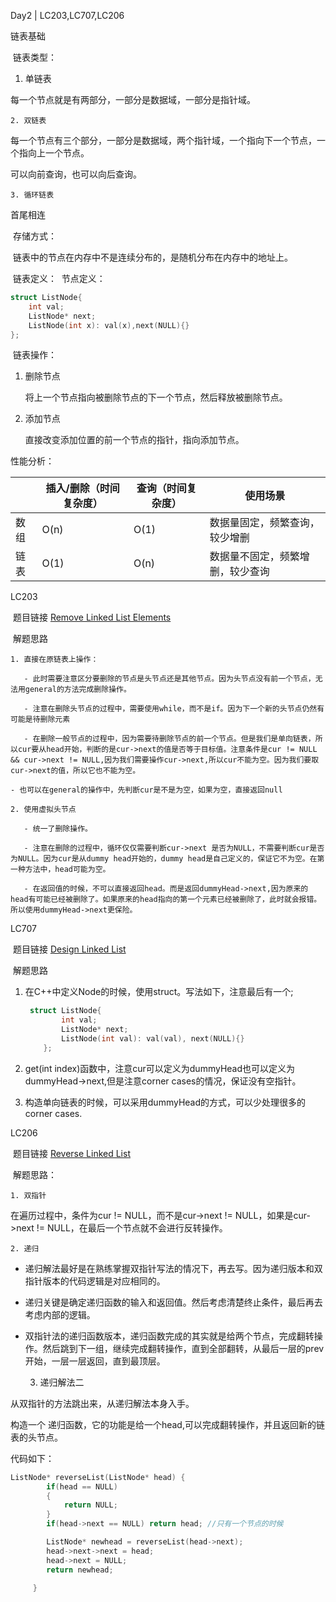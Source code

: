 Day2 | LC203,LC707,LC206

链表基础

​	链表类型：

1. 单链表

 每一个节点就是有两部分，一部分是数据域，一部分是指针域。

	2. 双链表

 每一个节点有三个部分，一部分是数据域，两个指针域，一个指向下一个节点，一个指向上一个节点。

 可以向前查询，也可以向后查询。

	3. 循环链表

 首尾相连


 	

​	存储方式：

​		链表中的节点在内存中不是连续分布的，是随机分布在内存中的地址上。	

​	链表定义：
​		节点定义：			

```c++
struct ListNode{
    int val;
    ListNode* next;
    ListNode(int x): val(x),next(NULL){}
};
```

​	  链表操作：

  1. 删除节点

     将上一个节点指向被删除节点的下一个节点，然后释放被删除节点。

  2. 添加节点

     直接改变添加位置的前一个节点的指针，指向添加节点。

性能分析：
	

|      | 插入/删除（时间复杂度） | 查询（时间复杂度） | 使用场景                         |
| ---- | ----------------------- | ------------------ | -------------------------------- |
| 数组 | O(n)                    | O(1)               | 数据量固定，频繁查询，较少增删   |
| 链表 | O(1)                    | O(n)               | 数据量不固定，频繁增删，较少查询 |





LC203

​	题目链接 [Remove Linked List Elements](https://leetcode.com/problems/remove-linked-list-elements/)

​	解题思路 

	1. 直接在原链表上操作：

       - 此时需要注意区分要删除的节点是头节点还是其他节点。因为头节点没有前一个节点，无法用general的方法完成删除操作。

       - 注意在删除头节点的过程中，需要使用while，而不是if。因为下一个新的头节点仍然有可能是待删除元素

       - 在删除一般节点的过程中，因为需要待删除节点的前一个节点。但是我们是单向链表，所以cur要从head开始，判断的是cur->next的值是否等于目标值。注意条件是cur != NULL && cur->next != NULL,因为我们需要操作cur->next,所以cur不能为空。因为我们要取cur->next的值，所以它也不能为空。

    - 也可以在general的操作中，先判断cur是不是为空，如果为空，直接返回null

	2. 使用虚拟头节点

       - 统一了删除操作。

       - 注意在删除的过程中，循环仅仅需要判断cur->next 是否为NULL，不需要判断cur是否为NULL。因为cur是从dummy head开始的，dummy head是自己定义的，保证它不为空。在第一种方法中，head可能为空。

       - 在返回值的时候，不可以直接返回head。而是返回dummyHead->next,因为原来的head有可能已经被删除了。如果原来的head指向的第一个元素已经被删除了，此时就会报错。所以使用dummyHead->next更保险。



LC707

​	题目链接 [Design Linked List](https://leetcode.com/problems/design-linked-list/)

​	解题思路 

  1. 在C++中定义Node的时候，使用struct。写法如下，注意最后有一个;

     ```c++
      struct ListNode{
             int val;
             ListNode* next;
             ListNode(int val): val(val), next(NULL){}
         };
     ```

  2. get(int index)函数中，注意cur可以定义为dummyHead也可以定义为dummyHead->next,但是注意corner cases的情况，保证没有空指针。

  3. 构造单向链表的时候，可以采用dummyHead的方式，可以少处理很多的corner cases.





LC206

​	题目链接 [Reverse Linked List](https://leetcode.com/problems/reverse-linked-list/)

​	解题思路：

	1. 双指针

  在遍历过程中，条件为cur != NULL，而不是cur->next != NULL，如果是cur->next != NULL，在最后一个节点就不会进行反转操作。

	2. 递归

-  递归解法最好是在熟练掌握双指针写法的情况下，再去写。因为递归版本和双指针版本的代码逻辑是对应相同的。

-  递归关键是确定递归函数的输入和返回值。然后考虑清楚终止条件，最后再去考虑内部的逻辑。

-  双指针法的递归函数版本，递归函数完成的其实就是给两个节点，完成翻转操作。然后跳到下一组，继续完成翻转操作，直到全部翻转，从最后一层的prev开始，一层一层返回，直到最顶层。


	3. 递归解法二

 从双指针的方法跳出来，从递归解法本身入手。

 构造一个 递归函数，它的功能是给一个head,可以完成翻转操作，并且返回新的链表的头节点。

 代码如下：

 ```C++
 ListNode* reverseList(ListNode* head) {
         if(head == NULL)
         {
             return NULL;
         }
         if(head->next == NULL) return head; //只有一个节点的时候
 
         ListNode* newhead = reverseList(head->next);
         head->next->next = head;
         head->next = NULL;
         return newhead;
          
      }
 ```


​           


​     

​		



